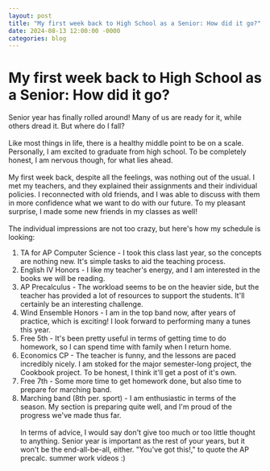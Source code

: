 ```yaml
---
layout: post
title: "My first week back to High School as a Senior: How did it go?"
date: 2024-08-13 12:00:00 -0000
categories: blog
---
```

# My first week back to High School as a Senior: How did it go?

Senior year has finally rolled around! Many of us are ready for it, while others dread it. But where do I fall? <br><br>
Like most things in life, there is a healthy middle point to be on a scale. Personally, I am excited to graduate from high school. To be completely honest, I am nervous though, for what lies ahead.  <br><br>
My first week back, despite all the feelings, was nothing out of the usual. I met my teachers, and they explained their assignments and their individual policies. I reconnected with old friends, and I was able to discuss with them in more confidence what we want to do with our future. To my pleasant surprise, I made some new friends in my classes as well! <br><br>
The individual impressions are not too crazy, but here's how my schedule is looking: 
1. TA for AP Computer Science - I took this class last year, so the concepts are nothing new. It's  simple tasks to aid the teaching process.
2. English IV Honors - I like my teacher's energy, and I am interested in the books we will be reading.
3. AP Precalculus - The workload seems to be on the heavier side, but the teacher has provided a lot of resources to support the students. It'll certainly be an interesting challenge. 
4. Wind Ensemble Honors - I am in the top band now, after years of practice, which is exciting! I look forward to performing many a tunes this year.
5. Free 5th - It's been pretty useful in terms of getting time to do homework, so I can spend time with family when I return home.
6. Economics CP - The teacher is funny, and the lessons are paced incredibly nicely. I am stoked for the major semester-long project, the Cookbook project. To be honest, I think it'll get a post of it's own.
7. Free 7th - Some more time to get homework done, but also time to prepare for marching band.
8. Marching band (8th per. sport) - I am enthusiastic in terms of the season. My section is preparing quite well, and I'm proud of the progress we've made thus far.
<br><br>
In terms of advice, I would say don't give too much or too little thought to anything. Senior year is important as the rest of your years, but it won't be the end-all-be-all, either. "You've got this!," to quote the AP precalc. summer work videos :)
